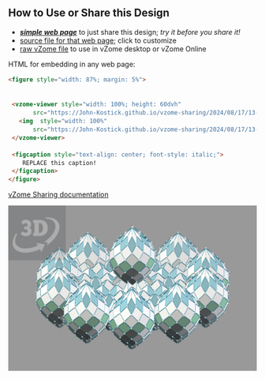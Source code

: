 
## How to Use or Share this Design

 - [***simple web page***](<https://John-Kostick.github.io/vzome-sharing/2024/08/17/13-49-55-Polar-Enneacon-Array-Type-2/>) to just share this design; *try it before you share it!*
 - [source file for that web page](<https://github.com/John-Kostick/vzome-sharing/edit/main/2024/08/17/13-49-55-Polar-Enneacon-Array-Type-2/index.md>); click to customize
 - [raw vZome file](<https://raw.githubusercontent.com/John-Kostick/vzome-sharing/main/2024/08/17/13-49-55-Polar-Enneacon-Array-Type-2/Polar-Enneacon-Array-Type-2.vZome>) to use in vZome desktop or vZome Online
 
 HTML for embedding in any web page:
 ```html
<figure style="width: 87%; margin: 5%">
  
  
  <vzome-viewer style="width: 100%; height: 60dvh" 
        src="https://John-Kostick.github.io/vzome-sharing/2024/08/17/13-49-55-Polar-Enneacon-Array-Type-2/Polar-Enneacon-Array-Type-2.vZome" >
    <img  style="width: 100%"
        src="https://John-Kostick.github.io/vzome-sharing/2024/08/17/13-49-55-Polar-Enneacon-Array-Type-2/Polar-Enneacon-Array-Type-2.png" >
  </vzome-viewer>

  <figcaption style="text-align: center; font-style: italic;">
     REPLACE this caption!
  </figcaption>
</figure>

 ```

[vZome Sharing documentation](https://vzome.github.io/vzome/sharing.html#how-it-works)

![Image](<Polar-Enneacon-Array-Type-2.png>)

